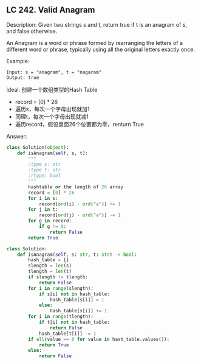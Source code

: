 ## LC 242. Valid Anagram

Description: Given two strings s and t, return true if t is an anagram of s, and false otherwise.

An Anagram is a word or phrase formed by rearranging the letters of a different word or phrase, typically using all the original letters exactly once.

Example:
```
Input: s = "anagram", t = "nagaram"
Output: true
```

Ideal: 创建一个数组类型的Hash Table

* record = [0] * 26
* 遍历s，每次一个字母出现就加1
* 同理t，每次一个字母出现就减1
* 遍历record，假设里面26个位置都为零，renturn True

Answer:

```python
class Solution(object):
    def isAnagram(self, s, t):
        """
        :type s: str
        :type t: str
        :rtype: bool
        """
        hashtable or the length of 26 array
        record = [0] * 26
        for i in s:
            record[ord(i) - ord("a")] += 1
        for j in t:
            record[ord(j) - ord("a")] -= 1
        for g in record:
            if g != 0:
                return False
        return True

```

```python
class Solution:
    def isAnagram(self, s: str, t: str) -> bool:
        hash_table = {}
        slength = len(s)
        tlength = len(t)
        if slength != tlength:
            return False
        for i in range(slength):
            if s[i] not in hash_table:
                hash_table[s[i]] = 1
            else:
                hash_table[s[i]] += 1
        for i in range(tlength):
            if t[i] not in hash_table:
                return False
            hash_table[t[i]] -= 1
        if all(value == 0 for value in hash_table.values()):
            return True
        else:
            return False
```